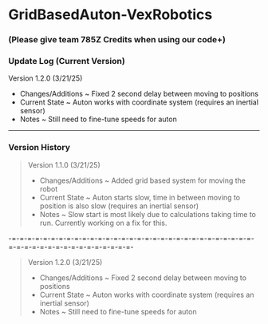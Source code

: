 # GridBasedAuton-VexRobotics
### (Please give team 785Z Credits when using our code+)

### Update Log (Current Version)

Version 1.2.0 (3/21/25)
- Changes/Additions
  ~ Fixed 2 second delay between moving to positions
- Current State
  ~ Auton works with coordinate system (requires an inertial sensor)
- Notes
  ~ Still need to fine-tune speeds for auton

--------------------------------------------------------------------------------------

### Version History

>Version 1.1.0 (3/21/25)
>- Changes/Additions
>  ~ Added grid based system for moving the robot
>- Current State
>  ~ Auton starts slow, time in between moving to position is also slow (requires an inertial sensor)
>- Notes
>  ~ Slow start is most likely due to calculations taking time to run. Currently working on a fix for this.

-=-=-=-=-=-=-=-=-=-=-=-=-=-=-=-=-=-=-=-=-=-=-=-=-=-=-=-=-=-=-=-=-=-=-=-=-=-=-=-=-=-=-=-=-=-=-=-

>Version 1.2.0 (3/21/25)
>- Changes/Additions
>  ~ Fixed 2 second delay between moving to positions
>- Current State
>  ~ Auton works with coordinate system (requires an inertial sensor)
>- Notes
>  ~ Still need to fine-tune speeds for auton
